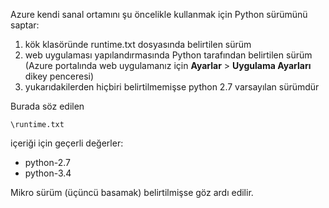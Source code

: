Azure kendi sanal ortamını şu öncelikle kullanmak için Python sürümünü saptar:

1. kök klasöründe runtime.txt dosyasında belirtilen sürüm
2. web uygulaması yapılandırmasında Python tarafından belirtilen sürüm (Azure portalında web uygulamanız için **Ayarlar** > **Uygulama Ayarları** dikey penceresi)
3. yukarıdakilerden hiçbiri belirtilmemişse python 2.7 varsayılan sürümdür

Burada söz edilen 

    \runtime.txt

içeriği için geçerli değerler:

* python-2.7
* python-3.4

Mikro sürüm (üçüncü basamak) belirtilmişse göz ardı edilir.

<!--HONumber=Sep16_HO3-->


